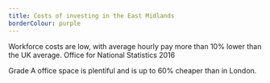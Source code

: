 ```yaml
---
title: Costs of investing in the East Midlands
borderColour: purple
---
```

Workforce costs are low, with average hourly pay more than 10% lower than the UK average.
Office for National Statistics 2016 


Grade A office space is plentiful and is up to 60% cheaper than in London.
